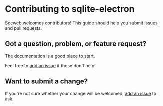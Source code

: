 # Contributing to sqlite-electron

Secweb welcomes contributors! This guide should help you submit issues and pull requests.

## Got a question, problem, or feature request?

The documentation is a good place to start.

Feel free to [add an issue](https://github.com/tmotagam/sqlite-electron/issues) if those don't help!

## Want to submit a change?

If you're not sure whether your change will be welcomed, [add an issue](https://github.com/tmotagam/sqlite-electron/issues) to ask.